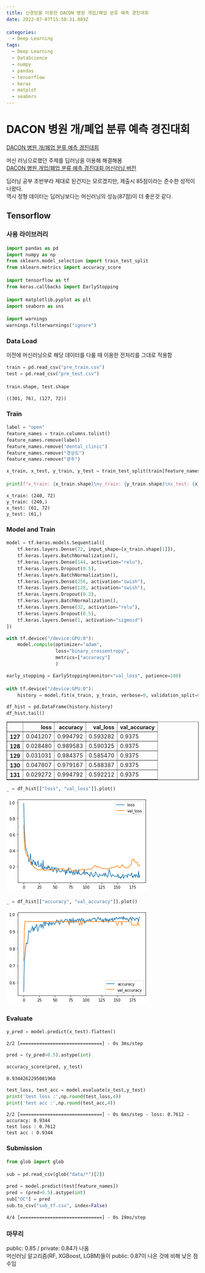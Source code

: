 ```yaml
---
title: 신경망을 이용한 DACON 병원 개업/폐업 분류 예측 경진대회
date: 2022-07-07T15:58:31.889Z

categories:
  - Deep Learning
tags:
  - Deep Learning
  - DataScience
  - numpy
  - pandas
  - tensorflow
  - keras
  - matplot
  - seaborn
---
```


# DACON 병원 개/폐업 분류 예측 경진대회
[DACON 병원 개/폐업 분류 예측 경진대회](https://dacon.io/competitions/official/9565/overview/description)  

머신 러닝으로했던 주제를 딥러닝을 이용해 해결해봄  
[DACON 병원 개업/폐업 분류 예측 경진대회 머신러닝 버전](https://nuyhc.github.io/machine%20learning/hospital_open_close_prediction_forecast/)  

딥러닝 공부 초반부라 제대로 된건지는 모르겠지만, 제출시 85점이라는 준수한 성적이 나왔다.  
역시 정형 데이터는 딥러닝보다는 머신러닝의 성능(87점)이 더 좋은것 같다.

## Tensorflow

### 사용 라이브러리


```python
import pandas as pd
import numpy as np
from sklearn.model_selection import train_test_split
from sklearn.metrics import accuracy_score

import tensorflow as tf
from keras.callbacks import EarlyStopping

import matplotlib.pyplot as plt
import seaborn as sns

import warnings
warnings.filterwarnings("ignore")
```

### Data Load
이전에 머신러닝으로 해당 데이터를 다룰 때 이용한 전처리를 그대로 적용함


```python
train = pd.read_csv("pre_train.csv")
test = pd.read_csv("pre_test.csv")

train.shape, test.shape
```




    ((301, 76), (127, 72))



### Train


```python
label = "open"
feature_names = train.columns.tolist()
feature_names.remove(label)
feature_names.remove("dental_clinic")
feature_names.remove("경상도")
feature_names.remove("광주")
```


```python
x_train, x_test, y_train, y_test = train_test_split(train[feature_names], train[label], test_size=0.2, stratify=train[label])

print(f"x_train: {x_train.shape}\ny_train: {y_train.shape}\nx_test: {x_test.shape}\ny_test: {y_test.shape}")
```

    x_train: (240, 72)
    y_train: (240,)
    x_test: (61, 72)
    y_test: (61,)
    

### Model and Train


```python
model = tf.keras.models.Sequential([
    tf.keras.layers.Dense(72, input_shape=[x_train.shape[1]]),
    tf.keras.layers.BatchNormalization(),
    tf.keras.layers.Dense(144, activation="relu"),
    tf.keras.layers.Dropout(0.5),
    tf.keras.layers.BatchNormalization(),
    tf.keras.layers.Dense(256, activation="swish"),
    tf.keras.layers.Dense(128, activation="swish"),
    tf.keras.layers.Dropout(0.2),
    tf.keras.layers.BatchNormalization(),
    tf.keras.layers.Dense(32, activation="relu"),
    tf.keras.layers.Dropout(0.5),
    tf.keras.layers.Dense(1, activation="sigmoid")
])
```


```python
with tf.device("/device:GPU:0"):
    model.compile(optimizer="adam",
                  loss="binary_crossentropy",
                  metrics=["accuracy"]
                  )
```


```python
early_stopping = EarlyStopping(monitor="val_loss", patience=100)

with tf.device("/device:GPU:0"):
    history = model.fit(x_train, y_train, verbose=0, validation_split=0.2, epochs=1000, callbacks=[early_stopping])
```


```python
df_hist = pd.DataFrame(history.history)
df_hist.tail()
```




<div>
<style scoped>
    .dataframe tbody tr th:only-of-type {
        vertical-align: middle;
    }

    .dataframe tbody tr th {
        vertical-align: top;
    }

    .dataframe thead th {
        text-align: right;
    }
</style>
<table border="1" class="dataframe">
  <thead>
    <tr style="text-align: right;">
      <th></th>
      <th>loss</th>
      <th>accuracy</th>
      <th>val_loss</th>
      <th>val_accuracy</th>
    </tr>
  </thead>
  <tbody>
    <tr>
      <th>127</th>
      <td>0.041207</td>
      <td>0.994792</td>
      <td>0.593282</td>
      <td>0.9375</td>
    </tr>
    <tr>
      <th>128</th>
      <td>0.028480</td>
      <td>0.989583</td>
      <td>0.590325</td>
      <td>0.9375</td>
    </tr>
    <tr>
      <th>129</th>
      <td>0.031031</td>
      <td>0.984375</td>
      <td>0.585470</td>
      <td>0.9375</td>
    </tr>
    <tr>
      <th>130</th>
      <td>0.047607</td>
      <td>0.979167</td>
      <td>0.588387</td>
      <td>0.9375</td>
    </tr>
    <tr>
      <th>131</th>
      <td>0.029272</td>
      <td>0.994792</td>
      <td>0.592212</td>
      <td>0.9375</td>
    </tr>
  </tbody>
</table>
</div>




```python
_ = df_hist[["loss", "val_loss"]].plot()
```


    
![png](/assets/images/sourceImg/hospital_open_close_prediction_tf_files/hospital_open_close_prediction_tf_12_0.png)
    



```python
_ = df_hist[["accuracy", "val_accuracy"]].plot()
```


    
![png](/assets/images/sourceImg/hospital_open_close_prediction_tf_files/hospital_open_close_prediction_tf_13_0.png)

    


### Evaluate


```python
y_pred = model.predict(x_test).flatten()
```

    2/2 [==============================] - 0s 3ms/step
    


```python
pred = (y_pred>0.5).astype(int)
```


```python
accuracy_score(pred, y_test)
```




    0.9344262295081968




```python
test_loss, test_acc = model.evaluate(x_test,y_test)
print('test loss :',np.round(test_loss,4))
print('test acc :',np.round(test_acc,4))
```

    2/2 [==============================] - 0s 6ms/step - loss: 0.7612 - accuracy: 0.9344
    test loss : 0.7612
    test acc : 0.9344
    

### Submission


```python
from glob import glob

sub = pd.read_csv(glob("data/*")[2])
```


```python
pred = model.predict(test[feature_names])
pred = (pred>0.5).astype(int)
sub["OC"] = pred
sub.to_csv("sub_tf.csv", index=False)
```

    4/4 [==============================] - 0s 19ms/step

### 마무리
public: 0.85 / private: 0.84가 나옴  
머신러닝 알고리즘(RF, XGBoost, LGBM)들이 public: 0.87이 나온 것에 비해 낮은 점수임
